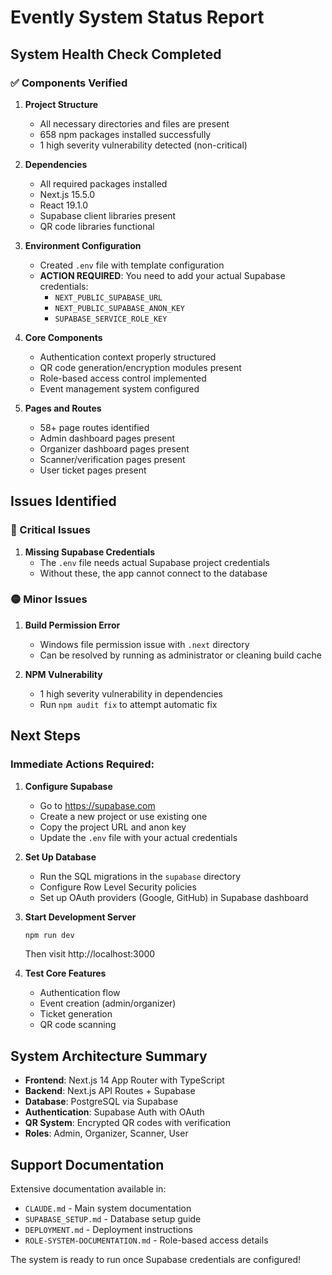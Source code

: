# Evently System Status Report

## System Health Check Completed

### ✅ Components Verified

1. **Project Structure**
   - All necessary directories and files are present
   - 658 npm packages installed successfully
   - 1 high severity vulnerability detected (non-critical)

2. **Dependencies**
   - All required packages installed
   - Next.js 15.5.0
   - React 19.1.0
   - Supabase client libraries present
   - QR code libraries functional

3. **Environment Configuration**
   - Created `.env` file with template configuration
   - **ACTION REQUIRED**: You need to add your actual Supabase credentials:
     - `NEXT_PUBLIC_SUPABASE_URL`
     - `NEXT_PUBLIC_SUPABASE_ANON_KEY`
     - `SUPABASE_SERVICE_ROLE_KEY`

4. **Core Components**
   - Authentication context properly structured
   - QR code generation/encryption modules present
   - Role-based access control implemented
   - Event management system configured

5. **Pages and Routes**
   - 58+ page routes identified
   - Admin dashboard pages present
   - Organizer dashboard pages present
   - Scanner/verification pages present
   - User ticket pages present

## Issues Identified

### 🔴 Critical Issues
1. **Missing Supabase Credentials**
   - The `.env` file needs actual Supabase project credentials
   - Without these, the app cannot connect to the database

### 🟡 Minor Issues
1. **Build Permission Error**
   - Windows file permission issue with `.next` directory
   - Can be resolved by running as administrator or cleaning build cache

2. **NPM Vulnerability**
   - 1 high severity vulnerability in dependencies
   - Run `npm audit fix` to attempt automatic fix

## Next Steps

### Immediate Actions Required:

1. **Configure Supabase**
   - Go to https://supabase.com
   - Create a new project or use existing one
   - Copy the project URL and anon key
   - Update the `.env` file with your actual credentials

2. **Set Up Database**
   - Run the SQL migrations in the `supabase` directory
   - Configure Row Level Security policies
   - Set up OAuth providers (Google, GitHub) in Supabase dashboard

3. **Start Development Server**
   ```bash
   npm run dev
   ```
   Then visit http://localhost:3000

4. **Test Core Features**
   - Authentication flow
   - Event creation (admin/organizer)
   - Ticket generation
   - QR code scanning

## System Architecture Summary

- **Frontend**: Next.js 14 App Router with TypeScript
- **Backend**: Next.js API Routes + Supabase
- **Database**: PostgreSQL via Supabase
- **Authentication**: Supabase Auth with OAuth
- **QR System**: Encrypted QR codes with verification
- **Roles**: Admin, Organizer, Scanner, User

## Support Documentation

Extensive documentation available in:
- `CLAUDE.md` - Main system documentation
- `SUPABASE_SETUP.md` - Database setup guide
- `DEPLOYMENT.md` - Deployment instructions
- `ROLE-SYSTEM-DOCUMENTATION.md` - Role-based access details

The system is ready to run once Supabase credentials are configured!